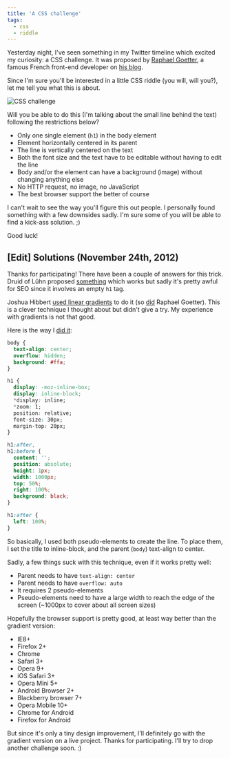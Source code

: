 ```yaml
---
title: 'A CSS challenge'
tags:
  - css
  - riddle
---
```


Yesterday night, I've seen something in my Twitter timeline which excited my curiosity: a CSS challenge. It was proposed by [Raphael Goetter](https://twitter.com/goetter), a famous French front-end developer on [his blog](http://blog.goetter.fr/post/36084887039/tes-pas-cap-premiere-edition).

Since I'm sure you'll be interested in a little CSS riddle (you will, will you?), let me tell you what this is about.

![CSS challenge](https://i.imgur.com/fZkkw.jpg)

Will you be able to do this (I'm talking about the small line behind the text) following the restrictions below?

- Only one single element (`h1`) in the body element
- Element horizontally centered in its parent
- The line is vertically centered on the text
- Both the font size and the text have to be editable without having to edit the line
- Body and/or the element can have a background (image) without changing anything else
- No HTTP request, no image, no JavaScript
- The best browser support the better of course

I can't wait to see the way you'll figure this out people. I personally found something with a few downsides sadly. I'm sure some of you will be able to find a kick-ass solution. ;)

Good luck!

## [Edit] Solutions (November 24th, 2012)

Thanks for participating! There have been a couple of answers for this trick. Druid of Lûhn proposed [something](https://codepen.io/Druid-of-Luhn/details/sclvk) which works but sadly it's pretty awful for SEO since it involves an empty `h1` tag.

Joshua Hibbert [used linear gradients](https://jsfiddle.net/joshnh/3PG8j/) to do it (so [did](https://codepen.io/raphaelgoetter/pen/dGxvL) Raphael Goetter). This is a clever technique I thought about but didn't give a try. My experience with gradients is not that good.

Here is the way I [did it](https://jsfiddle.net/HugoGiraudel/cyeGM/1/):

```css
body {
  text-align: center;
  overflow: hidden;
  background: #ffa;
}

h1 {
  display: -moz-inline-box;
  display: inline-block;
  *display: inline;
  *zoom: 1;
  position: relative;
  font-size: 30px;
  margin-top: 20px;
}

h1:after,
h1:before {
  content: '';
  position: absolute;
  height: 1px;
  width: 1000px;
  top: 50%;
  right: 100%;
  background: black;
}

h1:after {
  left: 100%;
}
```

So basically, I used both pseudo-elements to create the line. To place them, I set the title to inline-block, and the parent (`body`) text-align to center.

Sadly, a few things suck with this technique, even if it works pretty well:

- Parent needs to have `text-align: center`
- Parent needs to have `overflow: auto`
- It requires 2 pseudo-elements
- Pseudo-elements need to have a large width to reach the edge of the screen (~1000px to cover about all screen sizes)

Hopefully the browser support is pretty good, at least way better than the gradient version:

- IE8+
- Firefox 2+
- Chrome
- Safari 3+
- Opera 9+
- iOS Safari 3+
- Opera Mini 5+
- Android Browser 2+
- Blackberry browser 7+
- Opera Mobile 10+
- Chrome for Android
- Firefox for Android

But since it's only a tiny design improvement, I'll definitely go with the gradient version on a live project. Thanks for participating. I'll try to drop another challenge soon. :)

